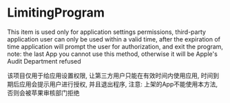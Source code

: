 # LimitingProgram
This item is used only for application settings permissions, third-party application user can only be used within a valid time, after the expiration of time application will prompt the user for authorization, and exit the program, note: the last App you cannot use this method, otherwise it will be Apple's Audit Department refused

该项目仅用于给应用设置权限, 让第三方用户只能在有效时间内使用应用, 时间到期后应用会提示用户进行授权, 并且退出程序, 注意: 上架的App不能使用本方法, 否则会被苹果审核部门拒绝
